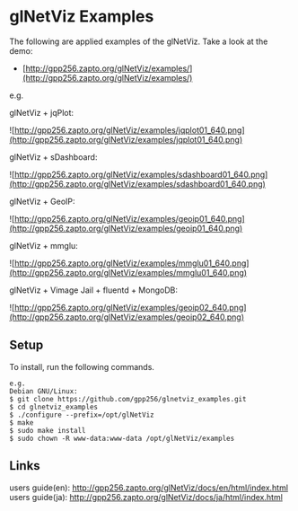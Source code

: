 glNetViz Examples
=================

The following are applied examples of the glNetViz.  Take a look at the demo:

* [http://gpp256.zapto.org/glNetViz/examples/](http://gpp256.zapto.org/glNetViz/examples/)

e.g.

glNetViz + jqPlot:

![http://gpp256.zapto.org/glNetViz/examples/jqplot01_640.png](http://gpp256.zapto.org/glNetViz/examples/jqplot01_640.png)

glNetViz + sDashboard:

![http://gpp256.zapto.org/glNetViz/examples/sdashboard01_640.png](http://gpp256.zapto.org/glNetViz/examples/sdashboard01_640.png)

glNetViz + GeoIP:

![http://gpp256.zapto.org/glNetViz/examples/geoip01_640.png](http://gpp256.zapto.org/glNetViz/examples/geoip01_640.png)

glNetViz + mmglu:

![http://gpp256.zapto.org/glNetViz/examples/mmglu01_640.png](http://gpp256.zapto.org/glNetViz/examples/mmglu01_640.png)

glNetViz + Vimage Jail + fluentd + MongoDB:

![http://gpp256.zapto.org/glNetViz/examples/geoip02_640.png](http://gpp256.zapto.org/glNetViz/examples/geoip02_640.png)

Setup
-----

To install, run the following commands.

    e.g.  
    Debian GNU/Linux:
    $ git clone https://github.com/gpp256/glnetviz_examples.git
    $ cd glnetviz_examples
    $ ./configure --prefix=/opt/glNetViz
    $ make 
    $ sudo make install
    $ sudo chown -R www-data:www-data /opt/glNetViz/examples

Links
------

users guide(en): http://gpp256.zapto.org/glNetViz/docs/en/html/index.html  
users guide(ja): http://gpp256.zapto.org/glNetViz/docs/ja/html/index.html  
